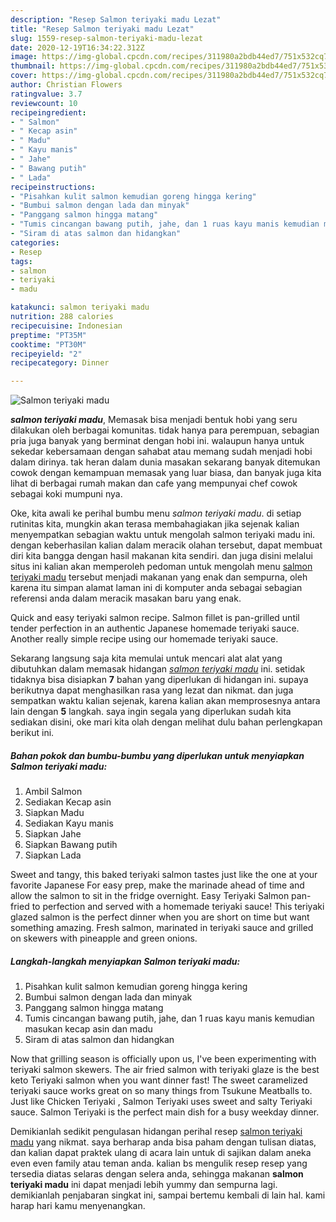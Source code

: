 ```yaml
---
description: "Resep Salmon teriyaki madu Lezat"
title: "Resep Salmon teriyaki madu Lezat"
slug: 1559-resep-salmon-teriyaki-madu-lezat
date: 2020-12-19T16:34:22.312Z
image: https://img-global.cpcdn.com/recipes/311980a2bdb44ed7/751x532cq70/salmon-teriyaki-madu-foto-resep-utama.jpg
thumbnail: https://img-global.cpcdn.com/recipes/311980a2bdb44ed7/751x532cq70/salmon-teriyaki-madu-foto-resep-utama.jpg
cover: https://img-global.cpcdn.com/recipes/311980a2bdb44ed7/751x532cq70/salmon-teriyaki-madu-foto-resep-utama.jpg
author: Christian Flowers
ratingvalue: 3.7
reviewcount: 10
recipeingredient:
- " Salmon"
- " Kecap asin"
- " Madu"
- " Kayu manis"
- " Jahe"
- " Bawang putih"
- " Lada"
recipeinstructions:
- "Pisahkan kulit salmon kemudian goreng hingga kering"
- "Bumbui salmon dengan lada dan minyak"
- "Panggang salmon hingga matang"
- "Tumis cincangan bawang putih, jahe, dan 1 ruas kayu manis kemudian masukan kecap asin dan madu"
- "Siram di atas salmon dan hidangkan"
categories:
- Resep
tags:
- salmon
- teriyaki
- madu

katakunci: salmon teriyaki madu 
nutrition: 288 calories
recipecuisine: Indonesian
preptime: "PT35M"
cooktime: "PT30M"
recipeyield: "2"
recipecategory: Dinner

---
```



![Salmon teriyaki madu](https://img-global.cpcdn.com/recipes/311980a2bdb44ed7/751x532cq70/salmon-teriyaki-madu-foto-resep-utama.jpg)

<b><i>salmon teriyaki madu</i></b>, Memasak bisa menjadi bentuk hobi yang seru dilakukan oleh berbagai komunitas. tidak hanya para perempuan, sebagian pria juga banyak yang berminat dengan hobi ini. walaupun hanya untuk sekedar kebersamaan dengan sahabat atau memang sudah menjadi hobi dalam dirinya. tak heran dalam dunia masakan sekarang banyak ditemukan cowok dengan kemampuan memasak yang luar biasa, dan banyak juga kita lihat di berbagai rumah makan dan cafe yang mempunyai chef cowok sebagai koki mumpuni nya.

Oke, kita awali ke perihal bumbu menu <i>salmon teriyaki madu</i>. di setiap rutinitas kita, mungkin akan terasa membahagiakan jika sejenak kalian menyempatkan sebagian waktu untuk mengolah salmon teriyaki madu ini. dengan keberhasilan kalian dalam meracik olahan tersebut, dapat membuat diri kita bangga dengan hasil makanan kita sendiri. dan juga disini melalui situs ini kalian akan memperoleh pedoman untuk mengolah menu <u>salmon teriyaki madu</u> tersebut menjadi makanan yang enak dan sempurna, oleh karena itu simpan alamat laman ini di komputer anda sebagai sebagian referensi anda dalam meracik masakan baru yang enak.

Quick and easy teriyaki salmon recipe. Salmon fillet is pan-grilled until tender perfection in an authentic Japanese homemade teriyaki sauce. Another really simple recipe using our homemade teriyaki sauce.


Sekarang langsung saja kita memulai untuk mencari alat alat yang dibutuhkan dalam memasak hidangan <u><i>salmon teriyaki madu</i></u> ini. setidak tidaknya bisa disiapkan <b>7</b> bahan yang diperlukan di hidangan ini. supaya berikutnya dapat menghasilkan rasa yang lezat dan nikmat. dan juga sempatkan waktu kalian sejenak, karena kalian akan memprosesnya antara lain dengan <b>5</b> langkah. saya ingin segala yang diperlukan sudah kita sediakan disini, oke mari kita olah dengan melihat dulu bahan perlengkapan berikut ini.

<!--inarticleads1-->

##### Bahan pokok dan bumbu-bumbu yang diperlukan untuk menyiapkan Salmon teriyaki madu:

1. Ambil  Salmon
1. Sediakan  Kecap asin
1. Siapkan  Madu
1. Sediakan  Kayu manis
1. Siapkan  Jahe
1. Siapkan  Bawang putih
1. Siapkan  Lada


Sweet and tangy, this baked teriyaki salmon tastes just like the one at your favorite Japanese For easy prep, make the marinade ahead of time and allow the salmon to sit in the fridge overnight. Easy Teriyaki Salmon pan-fried to perfection and served with a homemade teriyaki sauce! This teriyaki glazed salmon is the perfect dinner when you are short on time but want something amazing. Fresh salmon, marinated in teriyaki sauce and grilled on skewers with pineapple and green onions. 

<!--inarticleads2-->

##### Langkah-langkah menyiapkan Salmon teriyaki madu:

1. Pisahkan kulit salmon kemudian goreng hingga kering
1. Bumbui salmon dengan lada dan minyak
1. Panggang salmon hingga matang
1. Tumis cincangan bawang putih, jahe, dan 1 ruas kayu manis kemudian masukan kecap asin dan madu
1. Siram di atas salmon dan hidangkan


Now that grilling season is officially upon us, I&#39;ve been experimenting with teriyaki salmon skewers. The air fried salmon with teriyaki glaze is the best keto Teriyaki salmon when you want dinner fast! The sweet caramelized teriyaki sauce works great on so many things from Tsukune Meatballs to. Just like Chicken Teriyaki , Salmon Teriyaki uses sweet and salty Teriyaki sauce. Salmon Teriyaki is the perfect main dish for a busy weekday dinner. 

Demikianlah sedikit pengulasan hidangan perihal resep <u>salmon teriyaki madu</u> yang nikmat. saya berharap anda bisa paham dengan tulisan diatas, dan kalian dapat praktek ulang di acara lain untuk di sajikan dalam aneka even even family atau teman anda. kalian bs mengulik resep resep yang tersedia diatas selaras dengan selera anda, sehingga makanan <b>salmon teriyaki madu</b> ini dapat menjadi lebih yummy dan sempurna lagi. demikianlah penjabaran singkat ini, sampai bertemu kembali di lain hal. kami harap hari kamu menyenangkan.
